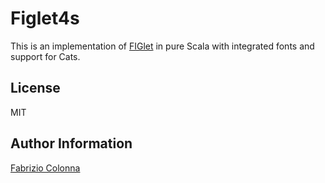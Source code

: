 # Figlet4s

This is an implementation of [FIGlet](http://www.figlet.org/) in pure Scala with integrated fonts
and support for Cats.

## License

MIT

## Author Information

[Fabrizio Colonna](mailto:colofabrix@tin.it)
